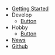 * [Getting Started](getting-started)
* Develop
    - [Button](components/button)
* Hobby
    - [Button](components/button)
* [News](https://hanhyeonkyu.github.io/svelte-news)
* [Github](https://github.com/hanhyeonkyu/alex-docs)